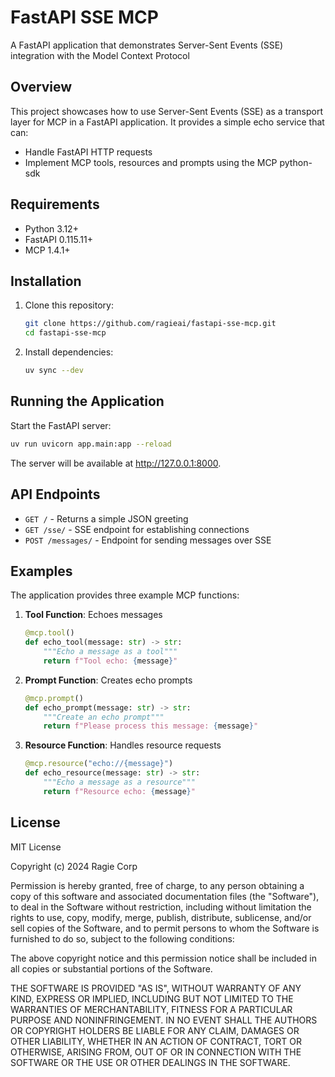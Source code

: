 # FastAPI SSE MCP

A FastAPI application that demonstrates Server-Sent Events (SSE) integration with the Model Context Protocol

## Overview

This project showcases how to use Server-Sent Events (SSE) as a transport layer for MCP in a FastAPI application. It provides a simple echo service that can:

- Handle FastAPI HTTP requests
- Implement MCP tools, resources and prompts using the MCP python-sdk

## Requirements

- Python 3.12+
- FastAPI 0.115.11+
- MCP 1.4.1+

## Installation

1. Clone this repository:
   ```bash
   git clone https://github.com/ragieai/fastapi-sse-mcp.git
   cd fastapi-sse-mcp
   ```

2. Install dependencies:
   ```bash
   uv sync --dev
   ```

## Running the Application

Start the FastAPI server:

```bash
uv run uvicorn app.main:app --reload
```

The server will be available at http://127.0.0.1:8000.

## API Endpoints

- `GET /` - Returns a simple JSON greeting
- `GET /sse/` - SSE endpoint for establishing connections
- `POST /messages/` - Endpoint for sending messages over SSE

## Examples

The application provides three example MCP functions:

1. **Tool Function**: Echoes messages
   ```python
   @mcp.tool()
   def echo_tool(message: str) -> str:
       """Echo a message as a tool"""
       return f"Tool echo: {message}"
   ```

2. **Prompt Function**: Creates echo prompts
   ```python
   @mcp.prompt()
   def echo_prompt(message: str) -> str:
       """Create an echo prompt"""
       return f"Please process this message: {message}"
   ```

3. **Resource Function**: Handles resource requests
   ```python
   @mcp.resource("echo://{message}")
   def echo_resource(message: str) -> str:
       """Echo a message as a resource"""
       return f"Resource echo: {message}"
   ```

## License

MIT License

Copyright (c) 2024 Ragie Corp

Permission is hereby granted, free of charge, to any person obtaining a copy
of this software and associated documentation files (the "Software"), to deal
in the Software without restriction, including without limitation the rights
to use, copy, modify, merge, publish, distribute, sublicense, and/or sell
copies of the Software, and to permit persons to whom the Software is
furnished to do so, subject to the following conditions:

The above copyright notice and this permission notice shall be included in all
copies or substantial portions of the Software.

THE SOFTWARE IS PROVIDED "AS IS", WITHOUT WARRANTY OF ANY KIND, EXPRESS OR
IMPLIED, INCLUDING BUT NOT LIMITED TO THE WARRANTIES OF MERCHANTABILITY,
FITNESS FOR A PARTICULAR PURPOSE AND NONINFRINGEMENT. IN NO EVENT SHALL THE
AUTHORS OR COPYRIGHT HOLDERS BE LIABLE FOR ANY CLAIM, DAMAGES OR OTHER
LIABILITY, WHETHER IN AN ACTION OF CONTRACT, TORT OR OTHERWISE, ARISING FROM,
OUT OF OR IN CONNECTION WITH THE SOFTWARE OR THE USE OR OTHER DEALINGS IN THE
SOFTWARE.

